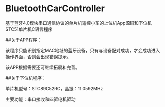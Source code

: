 # BluetoothCarController

基于蓝牙4.0模块串口通信协议的单片机遥控小车的上位机App源码和下位机STC51单片机C语言程序

##关于APP程序：

该程序只能识别指定MAC地址的蓝牙设备，只有与设备配对成功，才会成功进入操作界面，否则会出现错误提示。

该APP根据需要还可继续拓展和完善。

##关于下位机程序：

单片机型号：STC89C52RC，晶振：11.0592MHz

主要功能：串口接收和四驱电机驱动
